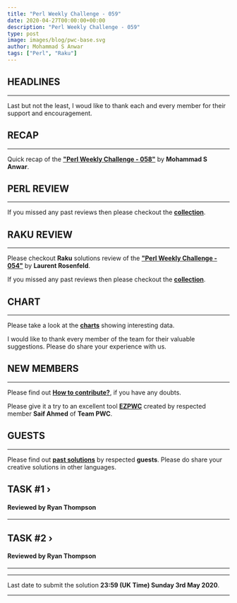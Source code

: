 ```yaml
---
title: "Perl Weekly Challenge - 059"
date: 2020-04-27T00:00:00+00:00
description: "Perl Weekly Challenge - 059"
type: post
image: images/blog/pwc-base.svg
author: Mohammad S Anwar
tags: ["Perl", "Raku"]
---
```


## HEADLINES

***

Last but not the least, I woud like to thank each and every member for their support and encouragement.

## RECAP

***

Quick recap of the [**"Perl Weekly Challenge - 058"**](/blog/recap-challenge-058) by **Mohammad S Anwar**.

## PERL REVIEW

***

If you missed any past reviews then please checkout the [**collection**](/p5-reviews).

## RAKU REVIEW

***

Please checkout **Raku** solutions review of the **["Perl Weekly Challenge - 054"](/blog/p6-review-challenge-054)** by **Laurent Rosenfeld**.

If you missed any past reviews then please checkout the [**collection**](/p6-reviews).

## CHART

***

Please take a look at the [**charts**](/chart) showing interesting data.

I would like to thank every member of the team for their valuable suggestions. Please do share your experience with us.

## NEW MEMBERS

***

Please find out [**How to contribute?**](/blog/how-to-contribute), if you have any doubts.

Please give it a try to an excellent tool [**EZPWC**](https://github.com/saiftynet/EZPWC) created by respected member **Saif Ahmed** of **Team PWC**.

## GUESTS

***

Please find out [**past solutions**](/blog/guest-contribution) by respected **guests**. Please do share your creative solutions in other languages.

## TASK #1 ›

#### Reviewed by Ryan Thompson

***

## TASK #2 ›

#### Reviewed by Ryan Thompson

***

***

Last date to submit the solution **23:59 (UK Time) Sunday 3rd May 2020**.

***

